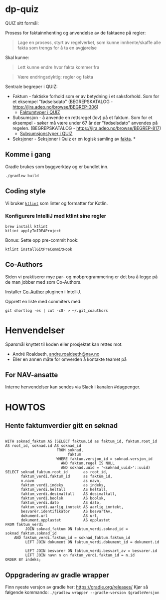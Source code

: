 # dp-quiz

QUIZ sitt formål: 

Prosess for faktainnhenting og anvendelse av de faktaene på regler: 

> Lage en prosess, styrt av regelverket, som kunne innhente/skaffe alle fakta som trengs for å ta en avgjørelse

Skal kunne:
> Lett kunne endre hvor fakta kommer fra

> Være endringsdyktig: regler og fakta

Sentrale begreper i QUIZ:

* Faktum - faktiske forhold som er av betydning i et saksforhold. Som for et eksempel "fødselsdato" (BEGREPSKATALOG - https://jira.adeo.no/browse/BEGREP-306)
  * [Faktumtyper i QUIZ](doc/mvp/faktumtyper/README.md) 
* Subsumsjon - å anvende en rettsregel (lov) på et faktum. Som for et eksempel - søker må være under 67 år der "fødselsdato" anvendes på regelen. (BEGREPSKATALOG - https://jira.adeo.no/browse/BEGREP-817)
  * [Subsumsjonstyper i QUIZ](doc/mvp/subsumsjonstyper/README.md) 
* Seksjoner - Seksjoner i Quiz er en logisk samling av [fakta](doc/mvp/faktumtyper/README.md).
  * 
## Komme i gang

Gradle brukes som byggverktøy og er bundlet inn.

`./gradlew build`

## Coding style

Vi bruker [`ktlint`](https://github.com/pinterest/ktlint) som linter og formatter for Kotlin.

### Konfigurere IntelliJ med ktlint sine regler

```
brew install ktlint
ktlint applyToIDEAProject
```

Bonus: Sette opp pre-commit hook:

```
ktlint installGitPreCommitHook
```

## Co-Authors

Siden vi praktiserer mye par- og mobprogrammering er det bra å legge på de man
jobber med som Co-Authors.

Installer [Co-Author](https://plugins.jetbrains.com/plugin/10952-co-author)
pluginen i IntelliJ.

Opprett en liste med commiters med:

```
git shortlog -es | cut -c8- > ~/.git_coauthors
```

# Henvendelser

Spørsmål knyttet til koden eller prosjektet kan rettes mot:

* André Roaldseth, andre.roaldseth@nav.no
* Eller en annen måte for omverden å kontakte teamet på

## For NAV-ansatte

Interne henvendelser kan sendes via Slack i kanalen #dagpenger.


# HOWTOS

## Hente faktumverdier gitt en søknad

```postgresql

WITH soknad_faktum AS (SELECT faktum.id as faktum_id, faktum.root_id AS root_id, soknad.id AS soknad_id
                       FROM soknad,
                            faktum
                       WHERE faktum.versjon_id = soknad.versjon_id
                         AND faktum.regel IS NULL
                         AND soknad.uuid = '<søknad_uuid>'::uuid)
SELECT soknad_faktum.root_id       as root_id,
       faktum_verdi.faktum_id      as faktum_id,
       n.navn                      as navn,
       faktum_verdi.indeks         as indeks,
       faktum_verdi.heltall        AS heltall,
       faktum_verdi.desimaltall    AS desimaltall,
       faktum_verdi.boolsk         AS boolsk,
       faktum_verdi.dato           AS dato,
       faktum_verdi.aarlig_inntekt AS aarlig_inntekt,
       besvarer.identifikator      AS besvartAv,
       dokument.url                AS url,
       dokument.opplastet          AS opplastet
FROM faktum_verdi
         JOIN soknad_faktum ON faktum_verdi.soknad_id = soknad_faktum.soknad_id
    AND faktum_verdi.faktum_id = soknad_faktum.faktum_id
         LEFT JOIN dokument ON faktum_verdi.dokument_id = dokument.id

         LEFT JOIN besvarer ON faktum_verdi.besvart_av = besvarer.id
         LEFT JOIN navn n on faktum_verdi.faktum_id = n.id
ORDER BY indeks;
```

## Oppgradering av gradle wrapper
Finn nyeste versjon av gradle her: https://gradle.org/releases/
Kjør så følgende kommando:
```./gradlew wrapper --gradle-version $gradleVersjon```
